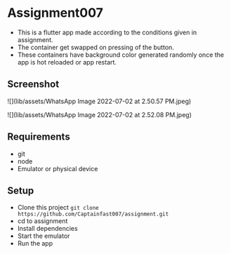 # Assignment007
- This is a flutter app made according to the conditions given in assignment.
- The container get swapped on pressing of the button.
- These containers have background color generated randomly once the app is hot reloaded or app restart.

## Screenshot
![](lib/assets/WhatsApp Image 2022-07-02 at 2.50.57 PM.jpeg)

![](lib/assets/WhatsApp Image 2022-07-02 at 2.52.08 PM.jpeg)

## Requirements
- git
- node
- Emulator or physical device

## Setup
- Clone this project ```git clone https://github.com/Captainfast007/assignment.git```
- cd to assignment
- Install dependencies 
- Start the emulator 
- Run the app

